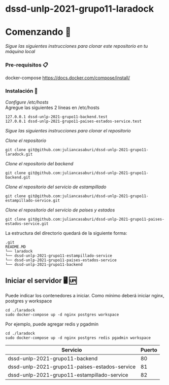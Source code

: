 # dssd-unlp-2021-grupo11-laradock

# Comenzando 🚀

_Sigue las siguientes instrucciones para clonar este repositorio en tu máquina local_

### Pre-requisitos 📋

docker-compose
https://docs.docker.com/compose/install/

### Instalación 🔧

_Configure /etc/hosts_  
Agregue las siguientes 2 líneas en /etc/hosts

```
127.0.0.1 dssd-unlp-2021-grupo11-backend.test
127.0.0.1 dssd-unlp-2021-grupo11-paises-estados-service.test
```

_Sigue las siguientes instrucciones para clonar el repositorio_

_Clone el repositorio_

```
git clone git@github.com:juliancasaburi/dssd-unlp-2021-grupo11-laradock.git
```

_Clone el repositorio del backend_

```
git clone git@github.com:juliancasaburi/dssd-unlp-2021-grupo11-backend.git
```

_Clone el repositorio del servicio de estampillado_

```
git clone git@github.com:juliancasaburi/dssd-unlp-2021-grupo11-estampillado-service.git
```

_Clone el repositorio del servicio de paises y estados_

```
git clone git@github.com:juliancasaburi/dssd-unlp-2021-grupo11-paises-estados-service.git
```

La estructura del directorio quedará de la siguiente forma:

```
.git
README.MD
└── laradock
└── dssd-unlp-2021-grupo11-estampillado-service
└── dssd-unlp-2021-grupo11-paises-estados-service
└── dssd-unlp-2021-grupo11-backend
```

## Iniciar el servidor 🖥️ 🆙
Puede indicar los contenedores a iniciar. Como mínimo deberá iniciar nginx, postgres y workspace
```
cd ./laradock
sudo docker-compose up -d nginx postgres workspace
```

Por ejemplo, puede agregar redis y pgadmin

```
cd ./laradock
sudo docker-compose up -d nginx postgres redis pgadmin workspace
```

| Servicio                                      	| Puerto 	|
|-----------------------------------------------	|--------	|
| dssd-unlp-2021-grupo11-backend                	| 80     	|
| dssd-unlp-2021-grupo11-paises-estados-service 	| 81     	|
| dssd-unlp-2021-grupo11-estampillado-service   	| 82     	|

